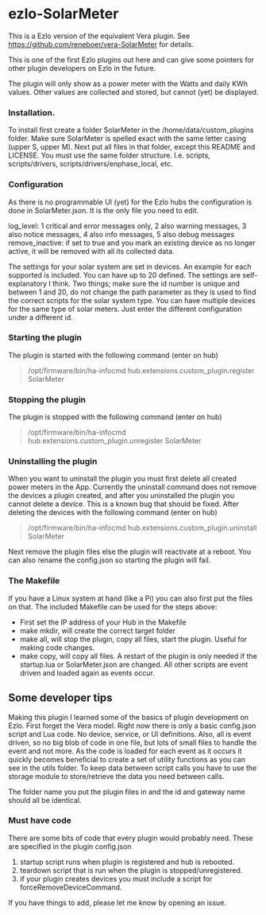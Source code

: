 # ezlo-SolarMeter
This is a Ezlo version of the equivalent Vera plugin. See https://github.com/reneboer/vera-SolarMeter for details.

This is one of the first Ezlo plugins out here and can give some pointers for other plugin developers on Ezlo in the future.

The plugin will only show as a power meter with the Watts and daily KWh values. Other values are collected and stored, but cannot (yet) be displayed.

### Installation.
To install first create a folder SolarMeter in the /home/data/custom_plugins folder. Make sure SolarMeter is spelled exact with the same letter casing (upper S, upper M).
Next put all files in that folder, except this README and LICENSE. You must use the same folder structure. I.e. scripts, scripts/drivers, scripts/drivers/enphase_local, etc.

### Configuration
As there is no programmable UI (yet) for the Ezlo hubs the configuration is done in SolarMeter.json. It is the only file you need to edit.

log_level: 1 critical and error messages only, 2 also warning messages, 3 also notice messages, 4 also info messages, 5 also debug messages
remove_inactive: if set to true and you mark an existing device as no longer active, it will be removed with all its collected data.

The settings for your solar system are set in devices. An example for each supported is included. You can have up to 20 defined. The settings are self-explanatory  I think. Two things; make sure the id number is unique and between 1 and 20, do not change the path parameter as they is used to find the correct scripts for the solar system type. You can have multiple devices for the same type of solar meters. Just enter the different configuration under a different id.

### Starting the plugin
The plugin is started with the following command (enter on hub)
> /opt/firmware/bin/ha-infocmd hub.extensions.custom_plugin.register SolarMeter

### Stopping the plugin
The plugin is stopped with the following command (enter on hub)
> /opt/firmware/bin/ha-infocmd hub.extensions.custom_plugin.unregister SolarMeter

### Uninstalling the plugin
When you want to uninstall the plugin you must first delete all created power meters in the App. Currently the uninstall command does not remove the devices a plugin created, and after you uninstalled the plugin you cannot delete a device. This is a known bug that should be fixed.
After deleting the devices with the following command (enter on hub)
> /opt/firmware/bin/ha-infocmd hub.extensions.custom_plugin.uninstall SolarMeter

Next remove the plugin files else the plugin will reactivate at a reboot. You can also rename the config.json so starting the plugin will fail.

### The Makefile
If you have a Linux system at hand (like a Pi) you can also first put the files on that. The included Makefile can be used for the steps above:
- First set the IP address of your Hub in the Makefile
- make mkdir, will create the correct target folder
- make all, will stop the plugin, copy all files, start the plugin. Useful for making code changes.
- make copy, will copy all files. A restart of the plugin is only needed if the startup.lua or SolarMeter.json are changed. All other scripts are event driven and loaded again as events occur.

## Some developer tips
Making this plugin I learned some of the basics of plugin development on Ezlo. First forget the Vera model. Right now there is only a basic config.json script and Lua code. No device, service, or UI definitions. Also, all is event driven, so no big blob of code in one file, but lots of small files to handle the event and not more. As the code is loaded for each event as it occurs it quickly becomes beneficial to create a set of utility functions as you can see in the utils folder. To keep data between script calls you have to use the storage module to store/retrieve the data you need between calls.

The folder name you put the plugin files in and the id and gateway name should all be identical.

### Must have code
There are some bits of code that every plugin would probably need. These are specified in the plugin config.json
1. startup script runs when plugin is registered and hub is rebooted.
2. teardown script that is run when the plugin is stopped/unregistered.
3. if your plugin creates devices you must include a script for forceRemoveDeviceCommand.

If you have things to add, please let me know by opening an issue.
